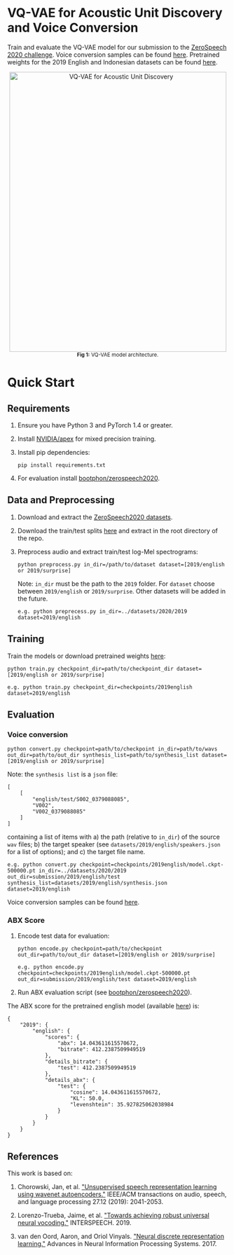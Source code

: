 # VQ-VAE for Acoustic Unit Discovery and Voice Conversion

Train and evaluate the VQ-VAE model for our submission to the [ZeroSpeech 2020 challenge](https://zerospeech.com/).
Voice conversion samples can be found [here](https://bshall.github.io/ZeroSpeech/).
Pretrained weights for the 2019 English and Indonesian datasets can be found [here](https://github.com/bshall/ZeroSpeech/releases/tag/v0.1).

<div align="center">
    <img width="495" height="639" alt="VQ-VAE for Acoustic Unit Discovery" 
      src="https://raw.githubusercontent.com/bshall/ZeroSpeech/master/model.png"><br>
    <sup><strong>Fig 1:</strong> VQ-VAE model architecture.</sup>
</div>

# Quick Start

## Requirements

1.  Ensure you have Python 3 and PyTorch 1.4 or greater.

2.  Install [NVIDIA/apex](https://github.com/NVIDIA/apex) for mixed precision training.

3.  Install pip dependencies:
    ```
    pip install requirements.txt
    ```

4.  For evaluation install [bootphon/zerospeech2020](https://github.com/bootphon/zerospeech2020).

## Data and Preprocessing

1.  Download and extract the [ZeroSpeech2020 datasets](https://download.zerospeech.com/).

2.  Download the train/test splits [here](https://github.com/bshall/ZeroSpeech/releases/tag/v0.1) 
    and extract in the root directory of the repo.
    
3.  Preprocess audio and extract train/test log-Mel spectrograms:
    ```
    python preprocess.py in_dir=/path/to/dataset dataset=[2019/english or 2019/surprise]
    ```
    Note: `in_dir` must be the path to the `2019` folder. 
    For `dataset` choose between `2019/english` or `2019/surprise`.
    Other datasets will be added in the future.
    ```
    e.g. python preprecess.py in_dir=../datasets/2020/2019 dataset=2019/english
    ```
    
## Training
   
Train the models or download pretrained weights [here](https://github.com/bshall/ZeroSpeech/releases/tag/v0.1):
```
python train.py checkpoint_dir=path/to/checkpoint_dir dataset=[2019/english or 2019/surprise]
```
```
e.g. python train.py checkpoint_dir=checkpoints/2019english dataset=2019/english
```
   
## Evaluation
    
### Voice conversion

```
python convert.py checkpoint=path/to/checkpoint in_dir=path/to/wavs out_dir=path/to/out_dir synthesis_list=path/to/synthesis_list dataset=[2019/english or 2019/surprise]
```
Note: the `synthesis list` is a `json` file:
```
[
    [
        "english/test/S002_0379088085",
        "V002",
        "V002_0379088085"
    ]
]
```
containing a list of items with a) the path (relative to `in_dir`) of the source `wav` files;
b) the target speaker (see `datasets/2019/english/speakers.json` for a list of options);
and c) the target file name.
```
e.g. python convert.py checkpoint=checkpoints/2019english/model.ckpt-500000.pt in_dir=../datasets/2020/2019 out_dir=submission/2019/english/test synthesis_list=datasets/2019/english/synthesis.json dataset=2019/english
```
Voice conversion samples can be found [here](https://bshall.github.io/ZeroSpeech/).

### ABX Score
    
1.  Encode test data for evaluation:
    ```
    python encode.py checkpoint=path/to/checkpoint out_dir=path/to/out_dir dataset=[2019/english or 2019/surprise]
    ```
    ```
    e.g. python encode.py checkpoint=checkpoints/2019english/model.ckpt-500000.pt out_dir=submission/2019/english/test dataset=2019/english
    ```
    
2. Run ABX evaluation script (see [bootphon/zerospeech2020](https://github.com/bootphon/zerospeech2020)).

The ABX score for the pretrained english model (available [here](https://github.com/bshall/ZeroSpeech/releases/tag/v0.1)) is:
```
{
    "2019": {
        "english": {
            "scores": {
                "abx": 14.043611615570672,
                "bitrate": 412.2387509949519
            },
            "details_bitrate": {
                "test": 412.2387509949519
            },
            "details_abx": {
                "test": {
                    "cosine": 14.043611615570672,
                    "KL": 50.0,
                    "levenshtein": 35.927825062038984
                }
            }
        }
    }
}
```

## References

This work is based on:

1.  Chorowski, Jan, et al. ["Unsupervised speech representation learning using wavenet autoencoders."](https://arxiv.org/abs/1901.08810)
    IEEE/ACM transactions on audio, speech, and language processing 27.12 (2019): 2041-2053.

2.  Lorenzo-Trueba, Jaime, et al. ["Towards achieving robust universal neural vocoding."](https://arxiv.org/abs/1811.06292)
    INTERSPEECH. 2019.
    
3.  van den Oord, Aaron, and Oriol Vinyals. ["Neural discrete representation learning."](https://arxiv.org/abs/1711.00937)
    Advances in Neural Information Processing Systems. 2017.